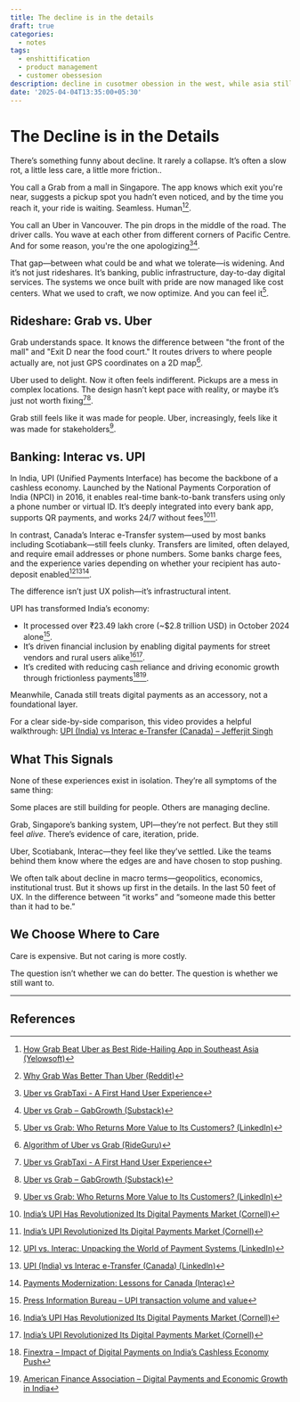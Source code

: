 ```yaml
---
title: The decline is in the details
draft: true
categories:
  - notes
tags:
  - enshittification
  - product management 
  - customer obessesion
description: decline in cusotmer obession in the west, while asia still cares 
date: '2025-04-04T13:35:00+05:30'
---
```

# The Decline is in the Details

There’s something funny about decline. It rarely a collapse. It’s often a slow rot, a little less care, a little more friction..

You call a Grab from a mall in Singapore. The app knows which exit you're near, suggests a pickup spot you hadn’t even noticed, and by the time you reach it, your ride is waiting. Seamless. Human[^6][^9].

You call an Uber in Vancouver. The pin drops in the middle of the road. The driver calls. You wave at each other from different corners of Pacific Centre. And for some reason, you're the one apologizing[^1][^12].

That gap—between what could be and what we tolerate—is widening. And it’s not just rideshares. It’s banking, public infrastructure, day-to-day digital services. The systems we once built with pride are now managed like cost centers. What we used to craft, we now optimize. And you can feel it[^20].

## Rideshare: Grab vs. Uber

Grab understands space. It knows the difference between "the front of the mall" and "Exit D near the food court." It routes drivers to where people actually are, not just GPS coordinates on a 2D map[^14].

Uber used to delight. Now it often feels indifferent. Pickups are a mess in complex locations. The design hasn’t kept pace with reality, or maybe it’s just not worth fixing[^1][^12].

Grab still feels like it was made for people. Uber, increasingly, feels like it was made for stakeholders[^20].

## Banking: Interac vs. UPI

In India, UPI (Unified Payments Interface) has become the backbone of a cashless economy. Launched by the National Payments Corporation of India (NPCI) in 2016, it enables real-time bank-to-bank transfers using only a phone number or virtual ID. It’s deeply integrated into every bank app, supports QR payments, and works 24/7 without fees[^13][^22].

In contrast, Canada’s Interac e-Transfer system—used by most banks including Scotiabank—still feels clunky. Transfers are limited, often delayed, and require email addresses or phone numbers. Some banks charge fees, and the experience varies depending on whether your recipient has auto-deposit enabled[^3][^5][^8].

The difference isn’t just UX polish—it’s infrastructural intent.

UPI has transformed India’s economy:
- It processed over ₹23.49 lakh crore (~$2.8 trillion USD) in October 2024 alone[^21].
- It’s driven financial inclusion by enabling digital payments for street vendors and rural users alike[^13][^22].
- It’s credited with reducing cash reliance and driving economic growth through frictionless payments[^23][^24].

Meanwhile, Canada still treats digital payments as an accessory, not a foundational layer.

For a clear side-by-side comparison, this video provides a helpful walkthrough: [UPI (India) vs Interac e-Transfer (Canada) – Jefferjit Singh](https://www.youtube.com/watch?v=SiuqMgkqlZE)

## What This Signals

None of these experiences exist in isolation. They’re all symptoms of the same thing:

Some places are still building for people. Others are managing decline.

Grab, Singapore’s banking system, UPI—they’re not perfect. But they still feel *alive*. There’s evidence of care, iteration, pride.

Uber, Scotiabank, Interac—they feel like they’ve settled. Like the teams behind them know where the edges are and have chosen to stop pushing.

We often talk about decline in macro terms—geopolitics, economics, institutional trust. But it shows up first in the details. In the last 50 feet of UX. In the difference between “it works” and “someone made this better than it had to be.”

## We Choose Where to Care

Care is expensive. But not caring is more costly.

The question isn’t whether we can do better. The question is whether we still want to.

---

## References

[^1]: [Uber vs GrabTaxi - A First Hand User Experience](https://www.linkedin.com/pulse/uber-vs-grabtaxi-first-hand-user-experience-nasser-aboobakar)  
[^3]: [UPI vs. Interac: Unpacking the World of Payment Systems (LinkedIn)](https://www.linkedin.com/pulse/upi-vs-interac-unpacking-world-payment-systems-dibakar-ghosh-19j2c)  
[^5]: [UPI (India) vs Interac e-Transfer (Canada) (LinkedIn)](https://www.linkedin.com/pulse/upiindia-vs-interac-e-transfercanada-saajan-pruthi)  
[^6]: [How Grab Beat Uber as Best Ride-Hailing App in Southeast Asia (Yelowsoft)](https://www.yelowsoft.com/blog/grab-defeat-uber-becomes-biggest-ride-hailing-company-in-southeast-asia)  
[^8]: [Payments Modernization: Lessons for Canada (Interac)](https://www.interac.ca/en/content/business/payments-modernization-lessons-for-canada-from-around-the-world)  
[^9]: [Why Grab Was Better Than Uber (Reddit)](https://www.reddit.com/r/singapore/comments/8huno0/why_grab_was_better_than_uber)  
[^12]: [Uber vs Grab – GabGrowth (Substack)](https://gabgrowth.substack.com/p/uber-vs-grab)  
[^13]: [India’s UPI Has Revolutionized Its Digital Payments Market (Cornell)](https://business.cornell.edu/hub/2024/12/20/indias-unified-payments-interface-has-revolutionized-its-digital-payments-market)  
[^14]: [Algorithm of Uber vs Grab (RideGuru)](https://ride.guru/lounge/p/algorithm-of-uber-vs-grab)  
[^20]: [Uber vs Grab: Who Returns More Value to Its Customers? (LinkedIn)](https://www.linkedin.com/pulse/uber-vs-grab-who-returns-more-value-its-customers-martin-benda-%E9%A9%AC%E6%9C%AC%E5%BE%B7)  
[^21]: [Press Information Bureau – UPI transaction volume and value](https://pib.gov.in/PressReleasePage.aspx?PRID=2079544)  
[^22]: [India’s UPI Revolutionized Its Digital Payments Market (Cornell)](https://business.cornell.edu/hub/2024/12/20/indias-unified-payments-interface-has-revolutionized-its-digital-payments-market)  
[^23]: [Finextra – Impact of Digital Payments on India’s Cashless Economy Push](https://www.finextra.com/blogposting/26749/the-impact-of-digital-payments-on-indias-cashless-economy-push)  
[^24]: [American Finance Association – Digital Payments and Economic Growth in India](https://afajof.org/management/viewp.php?n=6384)

